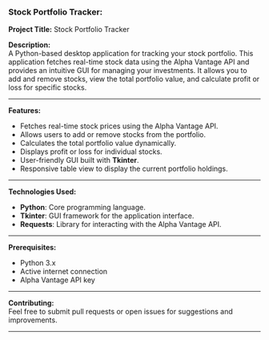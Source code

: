### Stock Portfolio Tracker:

**Project Title:** Stock Portfolio Tracker

**Description:**  
A Python-based desktop application for tracking your stock portfolio. This application fetches real-time stock data using the Alpha Vantage API and provides an intuitive GUI for managing your investments. It allows you to add and remove stocks, view the total portfolio value, and calculate profit or loss for specific stocks.

---

**Features:**  
- Fetches real-time stock prices using the Alpha Vantage API.  
- Allows users to add or remove stocks from the portfolio.  
- Calculates the total portfolio value dynamically.  
- Displays profit or loss for individual stocks.  
- User-friendly GUI built with **Tkinter**.  
- Responsive table view to display the current portfolio holdings.

---

**Technologies Used:**  
- **Python**: Core programming language.  
- **Tkinter**: GUI framework for the application interface.  
- **Requests**: Library for interacting with the Alpha Vantage API.

---

**Prerequisites:**  
- Python 3.x  
- Active internet connection  
- Alpha Vantage API key  

---

**Contributing:**  
Feel free to submit pull requests or open issues for suggestions and improvements.

---
